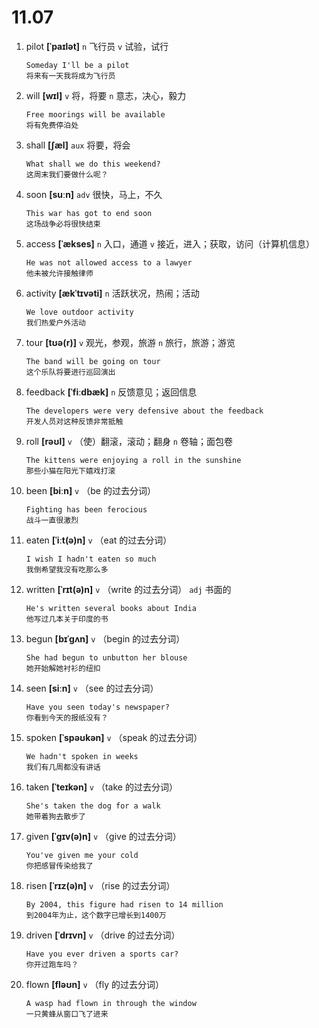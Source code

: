 # 11.07

1. pilot **[ˈpaɪlət]** `n` 飞行员 `v` 试验，试行

   ```
   Someday I'll be a pilot
   将来有一天我将成为飞行员
   ```

2. will **[wɪl]** `v` 将，将要 `n` 意志，决心，毅力

   ```
   Free moorings will be available
   将有免费停泊处
   ```

3. shall **[ʃæl]** `aux` 将要，将会

   ```
   What shall we do this weekend?
   这周末我们要做什么呢？
   ```

4. soon **[suːn]** `adv` 很快，马上，不久

   ```
   This war has got to end soon
   这场战争必将很快结束
   ```

5. access **[ˈækses]** `n` 入口，通道 `v` 接近，进入；获取，访问（计算机信息）

   ```
   He was not allowed access to a lawyer
   他未被允许接触律师
   ```

6. activity **[ækˈtɪvəti]** `n` 活跃状况，热闹；活动

   ```
   We love outdoor activity
   我们热爱户外活动
   ```

7. tour **[tʊə(r)]** `v` 观光，参观，旅游 `n` 旅行，旅游；游览

   ```
   The band will be going on tour
   这个乐队将要进行巡回演出
   ```

8. feedback **[ˈfiːdbæk]** `n` 反馈意见；返回信息

   ```
   The developers were very defensive about the feedback
   开发人员对这种反馈非常抵触
   ```

9. roll **[rəʊl]** `v` （使）翻滚，滚动；翻身 `n` 卷轴；面包卷

   ```
   The kittens were enjoying a roll in the sunshine
   那些小猫在阳光下嬉戏打滚
   ```

10. been **[biːn]** `v` （be 的过去分词）

    ```
    Fighting has been ferocious
    战斗一直很激烈
    ```

11. eaten **[ˈiːt(ə)n]** `v` （eat 的过去分词）

    ```
    I wish I hadn't eaten so much
    我倒希望我没有吃那么多
    ```

12. written **[ˈrɪt(ə)n]** `v` （write 的过去分词） `adj` 书面的

    ```
    He's written several books about India
    他写过几本关于印度的书
    ```

13. begun **[bɪˈɡʌn]** `v` （begin 的过去分词）

    ```
    She had begun to unbutton her blouse
    她开始解她衬衫的纽扣
    ```

14. seen **[siːn]** `v` （see 的过去分词）

    ```
    Have you seen today's newspaper?
    你看到今天的报纸没有？
    ```

15. spoken **[ˈspəʊkən]** `v` （speak 的过去分词）

    ```
    We hadn't spoken in weeks
    我们有几周都没有讲话
    ```

16. taken **[ˈteɪkən]** `v` （take 的过去分词）

    ```
    She's taken the dog for a walk
    她带着狗去散步了
    ```

17. given **[ˈɡɪv(ə)n]** `v` （give 的过去分词）

    ```
    You've given me your cold
    你把感冒传染给我了
    ```

18. risen **[ˈrɪz(ə)n]** `v` （rise 的过去分词）

    ```
    By 2004, this figure had risen to 14 million
    到2004年为止，这个数字已增长到1400万
    ```

19. driven **[ˈdrɪvn]** `v` （drive 的过去分词）

    ```
    Have you ever driven a sports car?
    你开过跑车吗？
    ```

20. flown **[fləʊn]** `v` （fly 的过去分词）

    ```
    A wasp had flown in through the window
    一只黄蜂从窗口飞了进来
    ```
